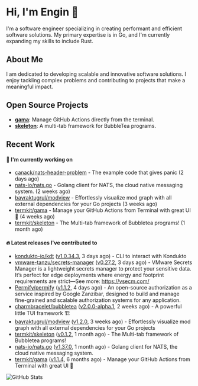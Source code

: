 # Hi, I'm Engin 👋

I'm a software engineer specializing in creating performant and efficient software solutions. My primary expertise is in Go, and I'm currently expanding my skills to include Rust.

## About Me

I am dedicated to developing scalable and innovative software solutions. I enjoy tackling complex problems and contributing to projects that make a meaningful impact.

## Open Source Projects

- [**gama**](https://github.com/termkit/gama): Manage GitHub Actions directly from the terminal.
- [**skeleton**](https://github.com/termkit/skeleton): A multi-tab framework for BubbleTea programs.

## Recent Work

#### 🚧 I'm currently working on

- [canack/nats-header-problem](https://github.com/canack/nats-header-problem) - The example code that gives panic (2 days ago)
- [nats-io/nats.go](https://github.com/nats-io/nats.go) - Golang client for NATS, the cloud native messaging system. (2 weeks ago)
- [bayraktugrul/modview](https://github.com/bayraktugrul/modview) - Effortlessly visualize mod graph with all external dependencies for your Go projects (3 weeks ago)
- [termkit/gama](https://github.com/termkit/gama) - Manage your GitHub Actions from Terminal with great UI 🧪 (4 weeks ago)
- [termkit/skeleton](https://github.com/termkit/skeleton) - The Multi-tab framework of Bubbletea programs! (1 month ago)

#### 🔥 Latest releases I've contributed to

- [kondukto-io/kdt](https://github.com/kondukto-io/kdt) ([v1.0.34.3](https://github.com/kondukto-io/kdt/releases/tag/v1.0.34.3), 3 days ago) - CLI to interact with Kondukto
- [vmware-tanzu/secrets-manager](https://github.com/vmware-tanzu/secrets-manager) ([v0.27.2](https://github.com/vmware-tanzu/secrets-manager/releases/tag/v0.27.2), 3 days ago) - VMware Secrets Manager is a lightweight secrets manager to protect your sensitive data. It’s perfect for edge deployments where energy and footprint requirements are strict—See more: https://vsecm.com/
- [Permify/permify](https://github.com/Permify/permify) ([v1.1.2](https://github.com/Permify/permify/releases/tag/v1.1.2), 4 days ago) - An open-source authorization as a service inspired by Google Zanzibar, designed to build and manage fine-grained and scalable authorization systems for any application.
- [charmbracelet/bubbletea](https://github.com/charmbracelet/bubbletea) ([v2.0.0-alpha.1](https://github.com/charmbracelet/bubbletea/releases/tag/v2.0.0-alpha.1), 2 weeks ago) - A powerful little TUI framework 🏗
- [bayraktugrul/modview](https://github.com/bayraktugrul/modview) ([v1.2.0](https://github.com/bayraktugrul/modview/releases/tag/v1.2.0), 3 weeks ago) - Effortlessly visualize mod graph with all external dependencies for your Go projects
- [termkit/skeleton](https://github.com/termkit/skeleton) ([v0.1.2](https://github.com/termkit/skeleton/releases/tag/v0.1.2), 1 month ago) - The Multi-tab framework of Bubbletea programs!
- [nats-io/nats.go](https://github.com/nats-io/nats.go) ([v1.37.0](https://github.com/nats-io/nats.go/releases/tag/v1.37.0), 1 month ago) - Golang client for NATS, the cloud native messaging system.
- [termkit/gama](https://github.com/termkit/gama) ([v1.1.4](https://github.com/termkit/gama/releases/tag/v1.1.4), 6 months ago) - Manage your GitHub Actions from Terminal with great UI 🧪

![GitHub Stats](http://github-profile-summary-cards.vercel.app/api/cards/profile-details?username=canack&theme=gotham)